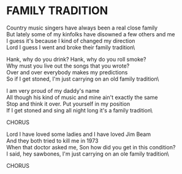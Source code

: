 # FAMILY TRADITION

Country music singers have always been a real close family\
But lately some of my kinfolks have disowned a few others and me\
I guess it's because I kind of changed my direction\
Lord I guess I went and broke their family tradition\

Hank, why do you drink? Hank, why do you roll smoke?\
Why must you live out the songs that you wrote?\
Over and over everybody makes my predictions\
So if I get stoned, I'm just carrying on an old family tradition\

I am very proud of my daddy's name\
All though his kind of music and mine ain't exactly the same\
Stop and think it over. Put yourself in my position\
If I get stoned and sing all night long it's a family tradition\

CHORUS

Lord I have loved some ladies and I have loved Jim Beam\
And they both tried to kill me in 1973\
When that doctor asked me, Son how did you get in this condition?\
I said, hey sawbones, I'm just carrying on an ole family tradition\

CHORUS